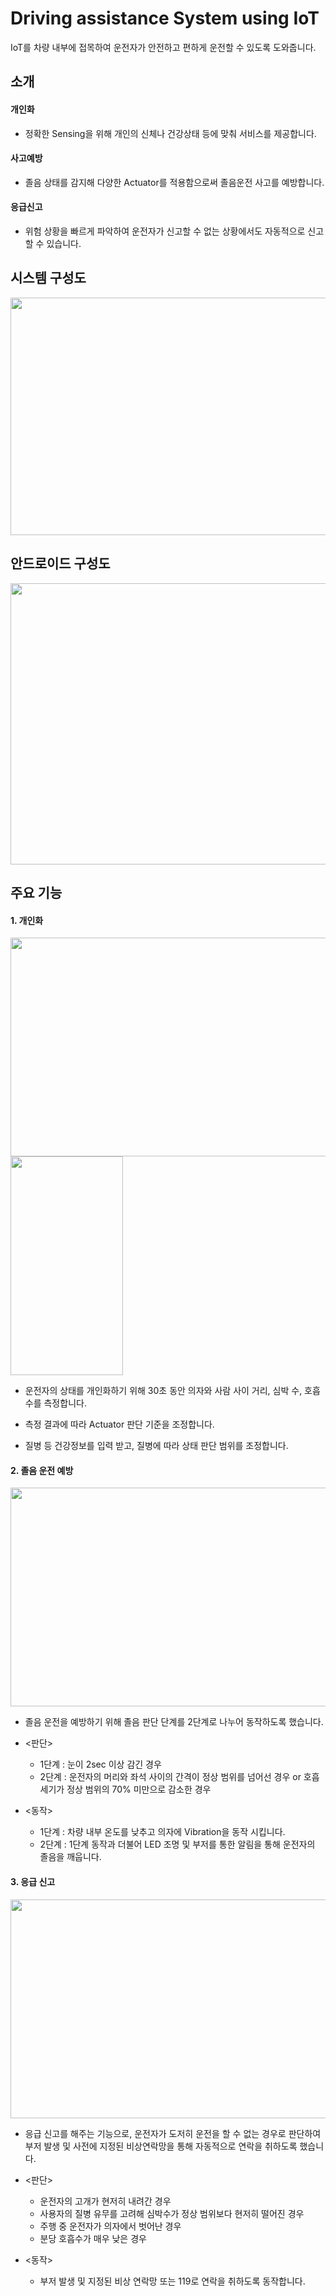 # Driving assistance System using IoT
IoT를 차량 내부에 접목하여 운전자가 안전하고 편하게 운전할 수 있도록 도와줍니다.

## 소개

#### 개인화
* 정확한 Sensing을 위해 개인의 신체나 건강상태 등에 맞춰 서비스를 제공합니다.
#### 사고예방
* 졸음 상태를 감지해 다양한 Actuator를 적용함으로써 졸음운전 사고를 예방합니다.
#### 응급신고
* 위험 상황을 빠르게 파악하여 운전자가 신고할 수 없는 상황에서도 자동적으로 신고할 수 있습니다.

## 시스템 구성도
<img src="https://user-images.githubusercontent.com/33562226/51516598-4f220e80-1e5b-11e9-8229-41130ff5a520.PNG" width="800" height="380">

## 안드로이드 구성도

<img src="https://user-images.githubusercontent.com/33562226/51517464-323b0a80-1e5e-11e9-924a-e865b7a0010f.PNG" width="900" height="450">

## 주요 기능

#### 1. 개인화
<div>
<img src="https://user-images.githubusercontent.com/33562226/51518301-cdcd7a80-1e60-11e9-855f-f202ec0d7d9f.PNG" width="550" height="350">
     
<img src="https://user-images.githubusercontent.com/33562226/51518297-cc03b700-1e60-11e9-8a5f-423f0927249a.png" width="180" height="350">
</div>

- 운전자의 상태를 개인화하기 위해 30초 동안 의자와 사람 사이 거리, 심박 수, 호흡수를 측정합니다.

- 측정 결과에 따라 Actuator 판단 기준을 조정합니다.

- 질병 등 건강정보를 입력 받고, 질병에 따라 상태 판단 범위를 조정합니다.
#### 2. 졸음 운전 예방
<img src="https://user-images.githubusercontent.com/33562226/51518844-93fd7380-1e62-11e9-9519-fa2b0826f53b.PNG" width="550" height="350">

- 졸음 운전을 예방하기 위해 졸음 판단 단계를 2단계로 나누어 동작하도록 했습니다.

- <판단>
  - 1단계 : 눈이 2sec 이상 감긴 경우
  - 2단계 : 운전자의 머리와 좌석 사이의 간격이 정상 범위를 넘어선 경우
          or 호흡 세기가 정상 범위의 70% 미만으로 감소한 경우
- <동작>
  - 1단계 : 차량 내부 온도를 낮추고 의자에 Vibration을 동작 시킵니다. 
  - 2단계 : 1단계 동작과 더불어 LED 조명 및 부저를 통한 알림을 통해 운전자의 졸음을 깨웁니다.
#### 3. 응급 신고
<img src="https://user-images.githubusercontent.com/33562226/51519970-c52b7300-1e65-11e9-881e-f7de92a7dcc2.PNG" width="550" height="350">

- 응급 신고를 해주는 기능으로, 운전자가 도저히 운전을 할 수 없는 경우로 판단하여 부저 발생 및 사전에 지정된 비상연락망을 통해 자동적으로 연락을 취하도록 했습니다.

 - <판단>
   - 운전자의 고개가 현저히 내려간 경우
   - 사용자의 질병 유무를 고려해 심박수가 정상 범위보다 현저히 떨어진 경우
   - 주행 중 운전자가 의자에서 벗어난 경우
   - 분당 호흡수가 매우 낮은 경우
 - <동작>
   - 부저 발생 및 지정된 비상 연락망 또는 119로 연락을 취하도록 동작합니다.
